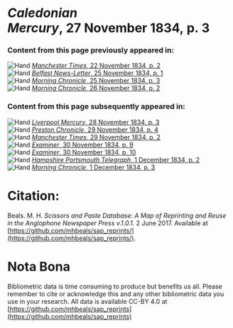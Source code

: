 # *Caledonian Mercury*, 27 November 1834, p. 3  
  
### Content from this page previously appeared in:  
![Hand](http://scissorsandpaste.net/wp-content/uploads/2017/06/smallhandpointer.png) [*Manchester Times*, 22 November 1834, p. 2](https://mhbeals.github.io/sap_html/Manchester-Times/Manchester-Times-22-November-1834-p-2)  
![Hand](http://scissorsandpaste.net/wp-content/uploads/2017/06/smallhandpointer.png) [*Belfast News-Letter*, 25 November 1834, p. 1](https://mhbeals.github.io/sap_html/Belfast-News-Letter/Belfast-News-Letter-25-November-1834-p-1)  
![Hand](http://scissorsandpaste.net/wp-content/uploads/2017/06/smallhandpointer.png) [*Morning Chronicle*, 25 November 1834, p. 3](https://mhbeals.github.io/sap_html/Morning-Chronicle/Morning-Chronicle-25-November-1834-p-3)  
![Hand](http://scissorsandpaste.net/wp-content/uploads/2017/06/smallhandpointer.png) [*Morning Chronicle*, 26 November 1834, p. 2](https://mhbeals.github.io/sap_html/Morning-Chronicle/Morning-Chronicle-26-November-1834-p-2)  
  
### Content from this page subsequently appeared in:  
![Hand](http://scissorsandpaste.net/wp-content/uploads/2017/06/smallhandpointer.png) [*Liverpool Mercury*, 28 November 1834, p. 3](https://mhbeals.github.io/sap_html/Liverpool-Mercury/Liverpool-Mercury-28-November-1834-p-3)  
![Hand](http://scissorsandpaste.net/wp-content/uploads/2017/06/smallhandpointer.png) [*Preston Chronicle*, 29 November 1834, p. 4](https://mhbeals.github.io/sap_html/Preston-Chronicle/Preston-Chronicle-29-November-1834-p-4)  
![Hand](http://scissorsandpaste.net/wp-content/uploads/2017/06/smallhandpointer.png) [*Manchester Times*, 29 November 1834, p. 2](https://mhbeals.github.io/sap_html/Manchester-Times/Manchester-Times-29-November-1834-p-2)  
![Hand](http://scissorsandpaste.net/wp-content/uploads/2017/06/smallhandpointer.png) [*Examiner*, 30 November 1834, p. 9](https://mhbeals.github.io/sap_html/Examiner/Examiner-30-November-1834-p-9)  
![Hand](http://scissorsandpaste.net/wp-content/uploads/2017/06/smallhandpointer.png) [*Examiner*, 30 November 1834, p. 10](https://mhbeals.github.io/sap_html/Examiner/Examiner-30-November-1834-p-10)  
![Hand](http://scissorsandpaste.net/wp-content/uploads/2017/06/smallhandpointer.png) [*Hampshire Portsmouth Telegraph*, 1 December 1834, p. 2](https://mhbeals.github.io/sap_html/Hampshire-Portsmouth-Telegraph/Hampshire-Portsmouth-Telegraph-1-December-1834-p-2)  
![Hand](http://scissorsandpaste.net/wp-content/uploads/2017/06/smallhandpointer.png) [*Morning Chronicle*, 1 December 1834, p. 3](https://mhbeals.github.io/sap_html/Morning-Chronicle/Morning-Chronicle-1-December-1834-p-3)  


# Citation: 

Beals. M. H. *Scissors and Paste Database: A Map of Reprinting and Reuse in the Anglophone Newspaper Press v.1.0.1.* 2 June 2017. Available at [https://github.com/mhbeals/sap_reprints/](https://github.com/mhbeals/sap_reprints/). 

# Nota Bona

Bibliometric data is time consuming to produce but benefits us all. Please remember to cite or acknowledge this and any other bibliometric data you use in your research. All data is available CC-BY 4.0 at [https://github.com/mhbeals/sap_reprints](https://github.com/mhbeals/sap_reprints)